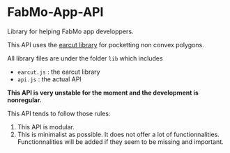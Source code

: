 # FabMo-App-API

Library for helping FabMo app developpers.

This API uses the [earcut library](https://github.com/mapbox/earcut) for
pocketting non convex polygons.

All library files are under the folder ``lib`` which includes

* ``earcut.js`` : the earcut library
* ``api.js`` : the actual API

**This API is very unstable for the moment and the development is nonregular.**

This API tends to follow those rules:

1. This API is modular.
2. This is minimalist as possible. It does not offer a lot of functionnalities.
   Functionnalities will be added if they seem to be missing and important.
